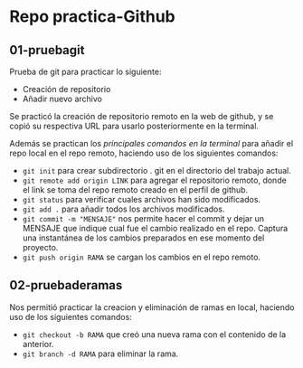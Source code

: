# Repo practica-Github

## 01-pruebagit
Prueba de git para practicar lo siguiente:
* Creación de repositorio
* Añadir nuevo archivo

Se practicó la creación de repositorio remoto en la web de github, y se copió su respectiva URL para usarlo posteriormente en la terminal.

Además se practican los _principales comandos en la terminal_ para añadir el repo local en el repo remoto, haciendo uso de los siguientes comandos:
* ```git init``` para crear subdirectorio . git en el directorio del trabajo actual.
* ```git remote add origin LINK``` para agregar el repositorio remoto, donde el link se toma del repo remoto creado en el perfil de github.
* ```git status``` para verificar cuales archivos han sido modificados.
* ```git add .``` para añadir todos los archivos modificados.
* ```git commit -m "MENSAJE"``` nos permite hacer el commit y dejar un MENSAJE que indique cual fue el cambio realizado en el repo. Captura una instantánea de los cambios preparados en ese momento del proyecto.
* ```git push origin RAMA``` se cargan los cambios en el repo remoto.

## 02-pruebaderamas
Nos permitió practicar la creacion y eliminación de ramas en local, haciendo uso de los siguientes comandos:
* ```git checkout -b RAMA``` que creó una nueva rama con el contenido de la anterior.
* ```git branch -d RAMA``` para eliminar la rama.
